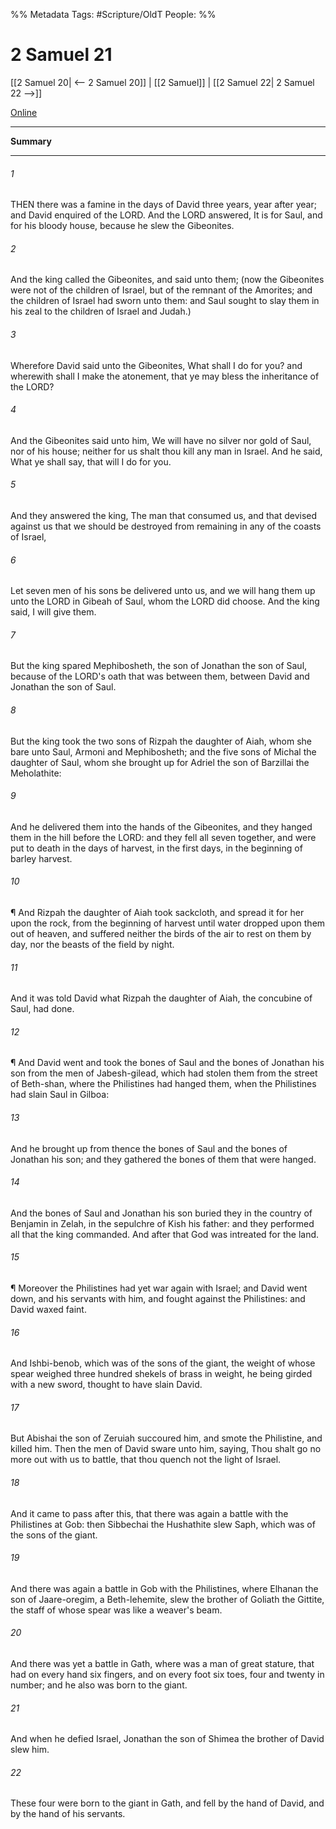 

%% Metadata
Tags: #Scripture/OldT
People: 
%%
# 2 Samuel 21
[[2 Samuel 20| <-- 2 Samuel 20]] | [[2 Samuel]] | [[2 Samuel 22| 2 Samuel 22 -->]]

[Online](https://churchofjesuschrist.org/study/scriptures/ot/2-sam/21?lang=eng)

---
__Summary__



---

###### 1
THEN there was a famine in the days of David three years, year after year; and David enquired of the LORD.  And the LORD answered, It is for Saul, and for his bloody house, because he slew the Gibeonites.
###### 2
And the king called the Gibeonites, and said unto them; (now the Gibeonites were not of the children of Israel, but of the remnant of the Amorites; and the children of Israel had sworn unto them: and Saul sought to slay them in his zeal to the children of Israel and Judah.)
###### 3
Wherefore David said unto the Gibeonites, What shall I do for you?  and wherewith shall I make the atonement, that ye may bless the inheritance of the LORD?
###### 4
And the Gibeonites said unto him, We will have no silver nor gold of Saul, nor of his house; neither for us shalt thou kill any man in Israel.  And he said, What ye shall say, that will I do for you.
###### 5
And they answered the king, The man that consumed us, and that devised against us that we should be destroyed from remaining in any of the coasts of Israel,
###### 6
Let seven men of his sons be delivered unto us, and we will hang them up unto the LORD in Gibeah of Saul, whom the LORD did choose.  And the king said, I will give them.
###### 7
But the king spared Mephibosheth, the son of Jonathan the son of Saul, because of the LORD's oath that was between them, between David and Jonathan the son of Saul.
###### 8
But the king took the two sons of Rizpah the daughter of Aiah, whom she bare unto Saul, Armoni and Mephibosheth; and the five sons of Michal the daughter of Saul, whom she brought up for Adriel the son of Barzillai the Meholathite:
###### 9
And he delivered them into the hands of the Gibeonites, and they hanged them in the hill before the LORD: and they fell all seven together, and were put to death in the days of harvest, in the first days, in the beginning of barley harvest.
###### 10
¶ And Rizpah the daughter of Aiah took sackcloth, and spread it for her upon the rock, from the beginning of harvest until water dropped upon them out of heaven, and suffered neither the birds of the air to rest on them by day, nor the beasts of the field by night.
###### 11
And it was told David what Rizpah the daughter of Aiah, the concubine of Saul, had done.
###### 12
¶ And David went and took the bones of Saul and the bones of Jonathan his son from the men of Jabesh-gilead, which had stolen them from the street of Beth-shan, where the Philistines had hanged them, when the Philistines had slain Saul in Gilboa:
###### 13
And he brought up from thence the bones of Saul and the bones of Jonathan his son; and they gathered the bones of them that were hanged.
###### 14
And the bones of Saul and Jonathan his son buried they in the country of Benjamin in Zelah, in the sepulchre of Kish his father: and they performed all that the king commanded.  And after that God was intreated for the land.
###### 15
¶ Moreover the Philistines had yet war again with Israel; and David went down, and his servants with him, and fought against the Philistines: and David waxed faint.
###### 16
And Ishbi-benob, which was of the sons of the giant, the weight of whose spear weighed three hundred shekels of brass in weight, he being girded with a new sword, thought to have slain David.
###### 17
But Abishai the son of Zeruiah succoured him, and smote the Philistine, and killed him.  Then the men of David sware unto him, saying, Thou shalt go no more out with us to battle, that thou quench not the light of Israel.
###### 18
And it came to pass after this, that there was again a battle with the Philistines at Gob: then Sibbechai the Hushathite slew Saph, which was of the sons of the giant.
###### 19
And there was again a battle in Gob with the Philistines, where Elhanan the son of Jaare-oregim, a Beth-lehemite, slew the brother of Goliath the Gittite, the staff of whose spear was like a weaver's beam.
###### 20
And there was yet a battle in Gath, where was a man of great stature, that had on every hand six fingers, and on every foot six toes, four and twenty in number; and he also was born to the giant.
###### 21
And when he defied Israel, Jonathan the son of Shimea the brother of David slew him.
###### 22
These four were born to the giant in Gath, and fell by the hand of David, and by the hand of his servants.



